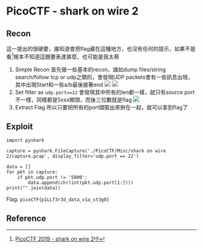 # PicoCTF - shark on wire 2
## Recon
這一提出的很硬要，誰知道會把flag藏在這種地方，也沒有任何的提示，如果不是看[^pico-misc-shark-on-wire-2-wp-zomry1]根本不知道這題要表達甚麼，也可能是我太蔡

1. Simple Recon
首先做一些基本的recon，諸如dump files/string search/follow tcp or udp之類的，會發現UDP packets會有一些訊息出現，其中出現Start和一些a/b最後接著end
![](https://hackmd.io/_uploads/rkASlUD02.png)
![](https://hackmd.io/_uploads/BkxFgLPRn.png)
2. Set filter as `udp.port==22`
會發現其中所有的len都一樣，就只有source port不一樣，同樣都是5xxx開頭，而後三位數就是flag
![](https://hackmd.io/_uploads/BJq71UvC2.png)
3. Extract Flag
所以只要把所有的port擷取出來拚在一起，就可以拿到flag了
## Exploit
```python!
import pyshark

capture = pyshark.FileCapture('./PicoCTF/Misc/shark on wire 2/capture.pcap', display_filter='udp.port == 22')

data = []
for pkt in capture:
    if pkt.udp.port != '5000':
        data.append(chr(int(pkt.udp.port[1:])))
print("".join(data))
```

Flag: `picoCTF{p1LLf3r3d_data_v1a_st3g0}`
## Reference
[^pico-misc-shark-on-wire-2-wp-zomry1]:[PicoCTF 2019 - shark on wire 2:-1:](https://zomry1.github.io/shark-on-wire-2/)